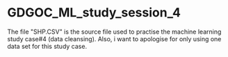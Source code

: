 # GDGOC_ML_study_session_4 

The file "SHP.CSV" is the source file used to practise the machine learning study case#4 (data cleansing). 
Also, i want to apologise for only using one data set for this study case. 
